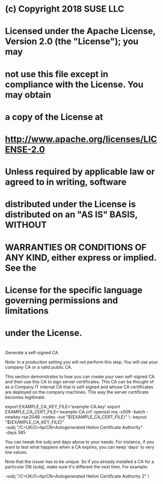 #
# (c) Copyright 2018 SUSE LLC
#
# Licensed under the Apache License, Version 2.0 (the "License"); you may
# not use this file except in compliance with the License. You may obtain
# a copy of the License at
#
# http://www.apache.org/licenses/LICENSE-2.0
#
# Unless required by applicable law or agreed to in writing, software
# distributed under the License is distributed on an "AS IS" BASIS, WITHOUT
# WARRANTIES OR CONDITIONS OF ANY KIND, either express or implied. See the
# License for the specific language governing permissions and limitations
# under the License.
#
Generate a self-signed CA

Note: In a production setting you will not perform this step. You will use your
company CA or a valid public CA.

This section demonstrates to how you can create your own self-signed CA and
then use this CA to sign server certificates. This CA can be thought of as a
Company IT internal CA that is self-signed and whose CA certificates are
deployed on the company machines. This way the server certificate becomes
legitimate.

export EXAMPLE_CA_KEY_FILE='example-CA.key'
export EXAMPLE_CA_CERT_FILE='example-CA.crt'
openssl req -x509 -batch -newkey rsa:2048 -nodes -out "${EXAMPLE_CA_CERT_FILE}" \
-keyout "${EXAMPLE_CA_KEY_FILE}" \
-subj "/C=UK/O=hp/CN=Autogenerated Helion Certificate Authority" \
-days 365

You can tweak the subj and days above to your needs. For instance, if you want
to test what happens when a CA expires, you can keep 'days' to very low values.

Note that the issuer has to be unique. So if you already installed a CA for a
particular DN (subj), make sure it's different the next time. For example:

-subj "/C=UK/O=hp/CN=Autogenerated Helion Certificate Authority 2" \
